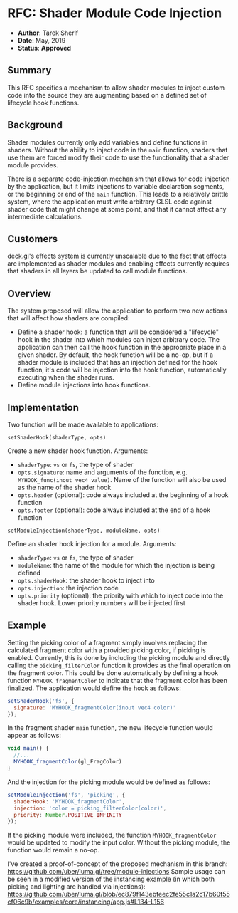 # RFC: Shader Module Code Injection

* **Author**: Tarek Sherif
* **Date**: May, 2019
* **Status**: **Approved**


## Summary

This RFC specifies a mechanism to allow shader modules to inject custom code into the source they are augmenting based on a defined set of lifecycle hook functions.


## Background

Shader modules currently only add variables and define functions in shaders. Without the ability to inject code in the `main` function, shaders that use them are forced modify their code to use the functionality that a shader module provides.

There is a separate code-injection mechanism that allows for code injection by the application, but it limits injections to variable declaration segments, or the beginning or end of the `main` function. This leads to a relatively brittle system, where the application must write arbitrary GLSL code against shader code that might change at some point, and that it cannot affect any intermediate calculations.


## Customers

deck.gl's effects system is currently unscalable due to the fact that effects are implemented as shader modules and enabling effects currently requires that shaders in all layers be updated to call module functions.


## Overview

The system proposed will allow the application to perform two new actions that will affect how shaders are compiled:
- Define a shader hook: a function that will be considered a "lifecycle" hook in the shader into which modules can
inject arbitrary code. The application can then call the hook function in the appropriate place in a given shader.
By default, the hook function will be a no-op, but if a shader module is included that has an injection defined
for the hook function, it's code will be injection into the hook function, automatically executing when the shader runs.
- Define module injections into hook functions.


## Implementation

Two function will be made available to applications:

`setShaderHook(shaderType, opts)`

Create a new shader hook function. Arguments:
- `shaderType`: `vs` or `fs`, the type of shader
- `opts.signature`: name and arguments of the function, e.g. `MYHOOK_func(inout vec4 value)`. Name of the function
will also be used as the name of the shader hook
- `opts.header` (optional): code always included at the beginning of a hook function
- `opts.footer` (optional): code always included at the end of a hook function


`setModuleInjection(shaderType, moduleName, opts)`

Define an shader hook injection for a module. Arguments:
- `shaderType`: `vs` or `fs`, the type of shader
- `moduleName`: the name of the module for which the injection is being defined
- `opts.shaderHook`: the shader hook to inject into
- `opts.injection`: the injection code
- `opts.priority` (optional): the priority with which to inject code into the shader hook. Lower priority numbers will
be injected first


## Example

Setting the picking color of a fragment simply involves replacing the calculated fragment color with a provided picking color, if picking is enabled. Currently, this is done by including the picking module and directly calling the `picking_filterColor` function it provides as the final operation on the fragment color. This could be done automatically by defining a hook function `MYHOOK_fragmentColor` to indicate that the fragment color has been finalized. The application would define the hook as follows:

```js
setShaderHook('fs', {
  signature: 'MYHOOK_fragmentColor(inout vec4 color)'
});
```

In the fragment shader `main` function, the new lifecycle function would appear as follows:
```js
void main() {
  //...
  MYHOOK_fragmentColor(gl_FragColor)
}
```

And the injection for the picking module would be defined as follows:

```js
setModuleInjection('fs', 'picking', {
  shaderHook: 'MYHOOK_fragmentColor',
  injection: 'color = picking_filterColor(color)',
  priority: Number.POSITIVE_INFINITY
});
```

If the picking module were included, the function `MYHOOK_fragmentColor` would be updated to modify the input color. Without the picking module, the function would remain a no-op.

I've created a proof-of-concept of the proposed mechanism in this branch: https://github.com/uber/luma.gl/tree/module-injections
Sample usage can be seen in a modified version of the instancing example (in which both picking and lighting are handled via injections): https://github.com/uber/luma.gl/blob/ec879f143ebfeec2fe55c1a2c17b60f55cf06c9b/examples/core/instancing/app.js#L134-L156


